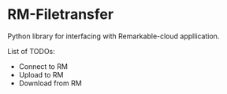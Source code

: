 # RM-Filetransfer
Python library for interfacing with Remarkable-cloud appllication.

List of TODOs:
  - Connect to RM
  - Upload to RM
  - Download from RM
